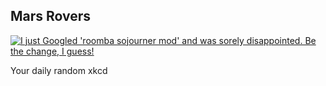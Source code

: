 ## Mars Rovers
[![I just Googled 'roomba sojourner mod' and was sorely disappointed. Be the change, I guess!](https://imgs.xkcd.com/comics/mars_rovers.png)](https://xkcd.com/2433/ "I just Googled 'roomba sojourner mod' and was sorely disappointed. Be the change, I guess!")

Your daily random xkcd

